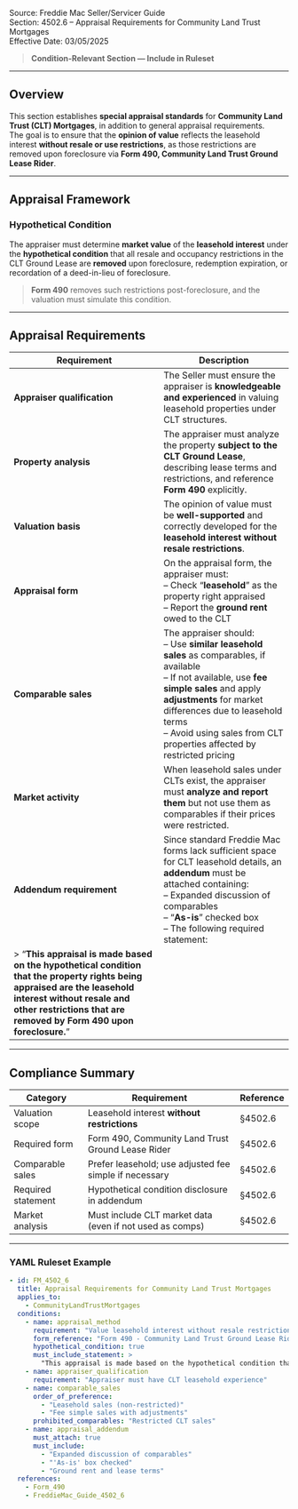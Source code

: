 Source: Freddie Mac Seller/Servicer Guide  
Section: 4502.6 – Appraisal Requirements for Community Land Trust Mortgages  
Effective Date: 03/05/2025  

> **Condition-Relevant Section — Include in Ruleset**

---

## Overview  
This section establishes **special appraisal standards** for **Community Land Trust (CLT) Mortgages**, in addition to general appraisal requirements.  
The goal is to ensure that the **opinion of value** reflects the leasehold interest **without resale or use restrictions**, as those restrictions are removed upon foreclosure via **Form 490, Community Land Trust Ground Lease Rider**.

---

## Appraisal Framework  

### Hypothetical Condition  
The appraiser must determine **market value** of the **leasehold interest** under the **hypothetical condition** that all resale and occupancy restrictions in the CLT Ground Lease are **removed** upon foreclosure, redemption expiration, or recordation of a deed-in-lieu of foreclosure.

> **Form 490** removes such restrictions post-foreclosure, and the valuation must simulate this condition.

---

## Appraisal Requirements  

| Requirement | Description |
|--------------|-------------|
| **Appraiser qualification** | The Seller must ensure the appraiser is **knowledgeable and experienced** in valuing leasehold properties under CLT structures. |
| **Property analysis** | The appraiser must analyze the property **subject to the CLT Ground Lease**, describing lease terms and restrictions, and reference **Form 490** explicitly. |
| **Valuation basis** | The opinion of value must be **well-supported** and correctly developed for the **leasehold interest without resale restrictions**. |
| **Appraisal form** | On the appraisal form, the appraiser must:<br>– Check “**leasehold**” as the property right appraised<br>– Report the **ground rent** owed to the CLT |
| **Comparable sales** | The appraiser should:<br>– Use **similar leasehold sales** as comparables, if available<br>– If not available, use **fee simple sales** and apply **adjustments** for market differences due to leasehold terms<br>– Avoid using sales from CLT properties affected by restricted pricing |
| **Market activity** | When leasehold sales under CLTs exist, the appraiser must **analyze and report them** but not use them as comparables if their prices were restricted. |
| **Addendum requirement** | Since standard Freddie Mac forms lack sufficient space for CLT leasehold details, an **addendum** must be attached containing:<br>– Expanded discussion of comparables<br>– “**As-is**” checked box<br>– The following required statement:  
> “**This appraisal is made based on the hypothetical condition that the property rights being appraised are the leasehold interest without resale and other restrictions that are removed by Form 490 upon foreclosure.**” |

---

## Compliance Summary  

| Category | Requirement | Reference |
|-----------|--------------|------------|
| Valuation scope | Leasehold interest **without restrictions** | §4502.6 |
| Required form | Form 490, Community Land Trust Ground Lease Rider | §4502.6 |
| Comparable sales | Prefer leasehold; use adjusted fee simple if necessary | §4502.6 |
| Required statement | Hypothetical condition disclosure in addendum | §4502.6 |
| Market analysis | Must include CLT market data (even if not used as comps) | §4502.6 |

---

### YAML Ruleset Example  

```yaml
- id: FM_4502_6
  title: Appraisal Requirements for Community Land Trust Mortgages
  applies_to:
    - CommunityLandTrustMortgages
  conditions:
    - name: appraisal_method
      requirement: "Value leasehold interest without resale restrictions"
      form_reference: "Form 490 - Community Land Trust Ground Lease Rider"
      hypothetical_condition: true
      must_include_statement: >
        "This appraisal is made based on the hypothetical condition that the property rights being appraised are the leasehold interest without resale and other restrictions that are removed by Form 490 upon foreclosure."
    - name: appraiser_qualification
      requirement: "Appraiser must have CLT leasehold experience"
    - name: comparable_sales
      order_of_preference:
        - "Leasehold sales (non-restricted)"
        - "Fee simple sales with adjustments"
      prohibited_comparables: "Restricted CLT sales"
    - name: appraisal_addendum
      must_attach: true
      must_include:
        - "Expanded discussion of comparables"
        - "'As-is' box checked"
        - "Ground rent and lease terms"
  references:
    - Form_490
    - FreddieMac_Guide_4502_6
